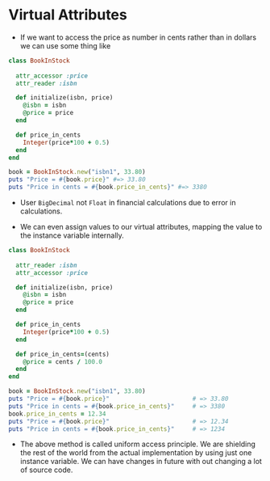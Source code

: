 # Virtual Attributes

* If we want to access the price as number in cents rather than in dollars we can use some thing like

```ruby
class BookInStock
  
  attr_accessor :price
  attr_reader :isbn

  def initialize(isbn, price)
    @isbn = isbn
    @price = price
  end

  def price_in_cents
    Integer(price*100 + 0.5)
  end
end

book = BookInStock.new("isbn1", 33.80)
puts "Price = #{book.price}" #=> 33.80
puts "Price in cents = #{book.price_in_cents}" #=> 3380

```

* User `BigDecimal` not `Float` in financial calculations due to error in calculations.

* We can even assign values to our virtual attributes, mapping the value to the instance variable internally.

```ruby
class BookInStock
  
  attr_reader :isbn
  attr_accessor :price

  def initialize(isbn, price)
    @isbn = isbn
    @price = price
  end

  def price_in_cents
    Integer(price*100 + 0.5)
  end

  def price_in_cents=(cents)
    @price = cents / 100.0
  end
end

book = BookInStock.new("isbn1", 33.80)
puts "Price = #{book.price}"                       # => 33.80
puts "Price in cents = #{book.price_in_cents}"     # => 3380
book.price_in_cents = 12.34                   
puts "Price = #{book.price}"                       # => 12.34
puts "Price in cents = #{book.price_in_cents}"     # => 1234
```

* The above method is called uniform access principle. We are shielding the rest of the world from the actual implementation by using just one instance variable. We can have changes in future with out changing a lot of source code.


